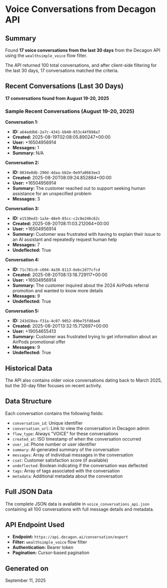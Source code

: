 # Voice Conversations from Decagon API

## Summary
Found **17 voice conversations from the last 30 days** from the Decagon API using the `wealthsimple_voice` flow filter.

The API returned 100 total conversations, and after client-side filtering for the last 30 days, 17 conversations matched the criteria.

## Recent Conversations (Last 30 Days)
**17 conversations found from August 19-20, 2025**

### Sample Recent Conversations (August 19-20, 2025)

**Conversation 1:**
- **ID:** `a64eddb6-2a7c-4341-bb40-853c44f898a7`
- **Created:** 2025-08-19T02:08:05.890247+00:00
- **User:** +16504956914
- **Messages:** 1
- **Summary:** N/A

**Conversation 2:**
- **ID:** `0034e0db-290d-4daa-bb2e-0e9fa0663ee3`
- **Created:** 2025-08-20T08:09:24.852884+00:00
- **User:** +16504956914
- **Summary:** The customer reached out to support seeking human assistance for an unspecified problem
- **Messages:** 3

**Conversation 3:**
- **ID:** `e1530ed3-1a3e-48e9-85cc-c2c8e246c62c`
- **Created:** 2025-08-20T08:11:03.212064+00:00
- **User:** +16504956914
- **Summary:** Customer was frustrated with having to explain their issue to an AI assistant and repeatedly request human help
- **Messages:** 7
- **Undeflected:** True

**Conversation 4:**
- **ID:** `71c781c0-c604-4a30-8113-6ebc2d77cfcd`
- **Created:** 2025-08-20T08:13:18.729117+00:00
- **User:** +16504956914
- **Summary:** The customer inquired about the 2024 AirPods referral promotion and wanted to know more details
- **Messages:** 9
- **Undeflected:** True

**Conversation 5:**
- **ID:** `243d28ea-f31a-4c07-9052-89be75fd8ae8`
- **Created:** 2025-08-20T13:32:15.712697+00:00
- **User:** +19054655413
- **Summary:** Customer was frustrated trying to get information about an AirPods promotional offer
- **Messages:** 9
- **Undeflected:** True

## Historical Data
The API also contains older voice conversations dating back to March 2025, but the 30-day filter focuses on recent activity.

## Data Structure

Each conversation contains the following fields:
- `conversation_id`: Unique identifier
- `conversation_url`: Link to view the conversation in Decagon admin
- `flow_type`: Always "VOICE" for these conversations
- `created_at`: ISO timestamp of when the conversation occurred
- `user_id`: Phone number or user identifier
- `summary`: AI-generated summary of the conversation
- `messages`: Array of individual messages in the conversation
- `csat`: Customer satisfaction score (if available)
- `undeflected`: Boolean indicating if the conversation was deflected
- `tags`: Array of tags associated with the conversation
- `metadata`: Additional metadata about the conversation

## Full JSON Data

The complete JSON data is available in `voice_conversations_api.json` containing all 100 conversations with full message details and metadata.

## API Endpoint Used

- **Endpoint:** `https://api.decagon.ai/conversation/export`
- **Filter:** `wealthsimple_voice` flow filter
- **Authentication:** Bearer token
- **Pagination:** Cursor-based pagination

## Generated on
September 11, 2025
